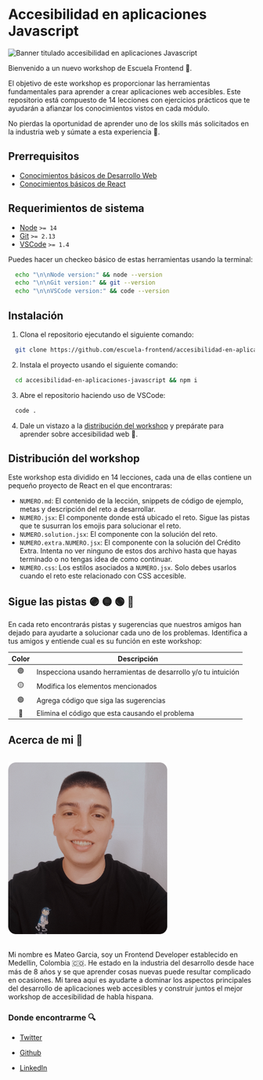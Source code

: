 # Accesibilidad en aplicaciones Javascript

![Banner titulado accesibilidad en aplicaciones Javascript](./assets/banner.svg)

Bienvenido a un nuevo workshop de Escuela Frontend 👋.

El objetivo de este workshop es proporcionar las herramientas fundamentales para aprender a crear aplicaciones web accesibles. Este repositorio está compuesto de 14 lecciones con ejercicios prácticos que te ayudarán a afianzar los conocimientos vistos en cada módulo.

No pierdas la oportunidad de aprender uno de los skills más solicitados en la industria web y súmate a esta experiencia 💪.

## Prerrequisitos

- [Conocimientos básicos de Desarrollo Web](https://blog.teo-garcia.dev/que-demonios-es-desarrollo-web)
- [Conocimientos básicos de React](https://www.escuelafrontend.com/cursos/curso-practico-de-react)

## Requerimientos de sistema

- [Node](https://nodejs.org/) `>= 14`
- [Git](https://git-scm.com/) `>= 2.13`
- [VSCode](https://code.visualstudio.com/) `>= 1.4`

Puedes hacer un checkeo básico de estas herramientas usando la terminal:

```bash
  echo "\n\nNode version:" && node --version
  echo "\n\nGit version:" && git --version
  echo "\n\nVSCode version:" && code --version
```

## Instalación

1. Clona el repositorio ejecutando el siguiente comando:

```bash
  git clone https://github.com/escuela-frontend/accesibilidad-en-aplicaciones-javascript
```

2. Instala el proyecto usando el siguiente comando:

```bash
  cd accesibilidad-en-aplicaciones-javascript && npm i
```

3. Abre el repositorio haciendo uso de VSCode:

```bash
  code .
```

4. Dale un vistazo a la [distribución del workshop](#distribución-del-workshop) y prepárate para aprender sobre accesibilidad web 🤘.

## Distribución del workshop

Este workshop esta dividido en 14 lecciones, cada una de ellas contiene un pequeño proyecto de React en el que encontraras:

- `NUMERO.md`: El contenido de la lección, snippets de código de ejemplo, metas y descripción del reto a desarrollar.
- `NUMERO.jsx`: El componente donde está ubicado el reto. Sigue las pistas que te susurran los emojis para solucionar el reto.
- `NUMERO.solution.jsx`: El componente con la solución del reto.
- `NUMERO.extra.NUMERO.jsx`: El componente con la solución del Crédito Extra. Intenta no ver ninguno de estos dos archivo hasta que hayas terminado o no tengas idea de como continuar.
- `NUMERO.css`: Los estilos asociados a `NUMERO.jsx`. Solo debes usarlos cuando el reto este relacionado con CSS accesible.

## Sigue las pistas 🟣 🟡 🟢 🔴

En cada reto encontrarás pistas y sugerencias que nuestros amigos han dejado para ayudarte a solucionar cada uno de los problemas. Identifica a tus amigos y entiende cual es su función en este workshop:

| **Color** | **Descripción**                                                |
| :-------: | -------------------------------------------------------------- |
|    🟣     | Inspecciona usando herramientas de desarrollo y/o tu intuición |
|    🟡     | Modifica los elementos mencionados                             |
|    🟢     | Agrega código que siga las sugerencias                         |
|    🔴     | Elimina el código que esta causando el problema                |

## Acerca de mi 👋

<img src="./assets/author.png" width="325" height="350" alt="Foto de mi sonriendo" style="margin: 16px 0;" />

Mi nombre es Mateo Garcia, soy un Frontend Developer establecido en Medellin, Colombia 🇨🇴. He estado en la industria del desarrollo desde hace más de 8 años y se que aprender cosas nuevas puede resultar complicado en ocasiones. Mi tarea aquí es ayudarte a dominar los aspectos principales del desarrollo de aplicaciones web accesibles y construir juntos el mejor workshop de accesibilidad de habla hispana.

### Donde encontrarme 🔍

- [Twitter](https://twitter.com/_teo_garcia)

- [Github](https://github.com/teo-garcia)

- [LinkedIn](https://www.linkedin.com/in/teogarcia0)
